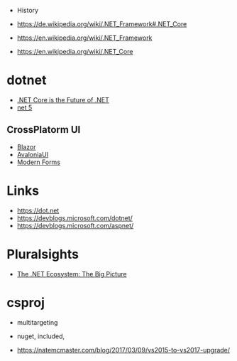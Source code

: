 
* History

* https://de.wikipedia.org/wiki/.NET_Framework#.NET_Core
* https://en.wikipedia.org/wiki/.NET_Framework
* https://en.wikipedia.org/wiki/.NET_Core



# dotnet


* [.NET Core is the Future of .NET](https://devblogs.microsoft.com/dotnet/net-core-is-the-future-of-net/)
* [net 5](https://devblogs.microsoft.com/dotnet/introducing-net-5/)


## CrossPlatorm UI

* [Blazor](https://blazor.net)
* [AvaloniaUI](https://github.com/AvaloniaUI/Avalonia)
* [Modern Forms](https://github.com/jpobst/Modern.Forms)

# Links

* https://dot.net
* https://devblogs.microsoft.com/dotnet/
* https://devblogs.microsoft.com/aspnet/



# Pluralsights

* [The .NET Ecosystem: The Big Picture](https://app.pluralsight.com/library/courses/dotnet-ecosystem-big-picture/table-of-contents)


# csproj

* multitargeting
* nuget, included,


* https://natemcmaster.com/blog/2017/03/09/vs2015-to-vs2017-upgrade/
